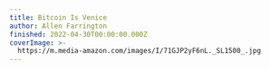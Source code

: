 ```yaml
---
title: Bitcoin Is Venice
author: Allen Farrington
finished: 2022-04-30T00:00:00.000Z
coverImage: >-
  https://m.media-amazon.com/images/I/71GJP2yF6nL._SL1500_.jpg
---
```

